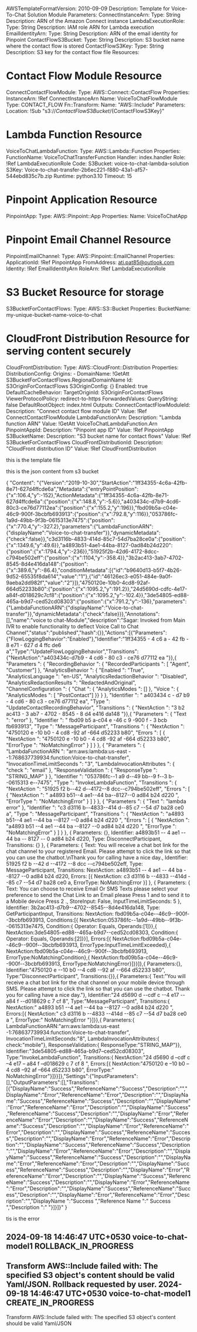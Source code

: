 AWSTemplateFormatVersion: 2010-09-09
Description: Template for Voice-To-Chat Solution Module
Parameters:
  ConnectInstanceArn:
    Type: String
    Description: ARN of the Amazon Connect instance
  LambdaExecutionRole:
    Type: String
    Description: IAM role ARN for Lambda execution
  EmailIdentityArn:
    Type: String
    Description: ARN of the email identity for Pinpoint
  ContactFlowS3Bucket:
    Type: String
    Description: S3 bucket name where the contact flow is stored
  ContactFlowS3Key:
    Type: String
    Description: S3 key for the contact flow file
Resources:
  # Contact Flow Module Resource
  ConnectContactFlowModule:
    Type: AWS::Connect::ContactFlow
    Properties:
      InstanceArn: !Ref ConnectInstanceArn
      Name: VoiceToChatFlowModule
      Type: CONTACT_FLOW
      Fn::Transform:
        Name: "AWS::Include"
        Parameters:
          Location: !Sub "s3://${ContactFlowS3Bucket}/${ContactFlowS3Key}"
  # Lambda Function Resource
  VoiceToChatLambdaFunction:
    Type: AWS::Lambda::Function
    Properties:
      FunctionName: VoiceToChatTransferFunction
      Handler: index.handler
      Role: !Ref LambdaExecutionRole
      Code:
        S3Bucket: voice-to-chat-lambda-solution
        S3Key: Voice-to-chat-transfer-2b6ec221-f880-43a1-af57-544ebd835c7b.zip
      Runtime: python3.10
      Timeout: 15
  # Pinpoint Application Resource
  PinpointApp:
    Type: AWS::Pinpoint::App
    Properties:
      Name: VoiceToChatApp
  # Pinpoint Email Channel Resource
  PinpointEmailChannel:
    Type: AWS::Pinpoint::EmailChannel
    Properties:
      ApplicationId: !Ref PinpointApp
      FromAddress: ati.pat85@outlook.com
      Identity: !Ref EmailIdentityArn
      RoleArn: !Ref LambdaExecutionRole
  # S3 Bucket Resource for storage
  S3BucketForContactFlows:
    Type: AWS::S3::Bucket
    Properties:
      BucketName: my-unique-bucket-name-voice-to-chat
  # CloudFront Distribution Resource for serving content securely
  CloudFrontDistribution:
    Type: AWS::CloudFront::Distribution
    Properties:
      DistributionConfig:
        Origins:
          - DomainName: !GetAtt S3BucketForContactFlows.RegionalDomainName
            Id: S3OriginForContactFlows
            S3OriginConfig: {}
        Enabled: true
        DefaultCacheBehavior:
          TargetOriginId: S3OriginForContactFlows
          ViewerProtocolPolicy: redirect-to-https
          ForwardedValues:
            QueryString: false
        DefaultRootObject: index.html
Outputs:
  ConnectContactFlowModuleId:
    Description: "Connect contact flow module ID"
    Value: !Ref ConnectContactFlowModule
  LambdaFunctionArn:
    Description: "Lambda function ARN"
    Value: !GetAtt VoiceToChatLambdaFunction.Arn
  PinpointAppId:
    Description: "Pinpoint app ID"
    Value: !Ref PinpointApp
  S3BucketName:
    Description: "S3 bucket name for contact flows"
    Value: !Ref S3BucketForContactFlows
  CloudFrontDistributionId:
    Description: "CloudFront distribution ID"
    Value: !Ref CloudFrontDistribution


this is the template file

this is the json content from s3 bucket

{
  "Content": "{\"Version\":\"2019-10-30\",\"StartAction\":\"1ff34355-4c6a-42fb-8e71-627d4ffcde6a\",\"Metadata\":{\"entryPointPosition\":{\"x\":106.4,\"y\":-152},\"ActionMetadata\":{\"1ff34355-4c6a-42fb-8e71-627d4ffcde6a\":{\"position\":{\"x\":148.8,\"y\":-5.6}},\"a403434c-d7b9-4cd6-80c3-ce76d77112ea\":{\"position\":{\"x\":155.2,\"y\":196}},\"fbd09b5a-c04e-46c9-900f-3bcbfb693913\":{\"position\":{\"x\":792.8,\"y\":116}},\"053786fc-1a9d-49bb-9f3b-0615313e7475\":{\"position\":{\"x\":770.4,\"y\":-327.2},\"parameters\":{\"LambdaFunctionARN\":{\"displayName\":\"Voice-to-chat-transfer\"}},\"dynamicMetadata\":{\"check\":false}},\"c3d3116b-4833-414d-85c7-54d7ba28ce0a\":{\"position\":{\"x\":1349.6,\"y\":49.6}},\"a4893b51-4ae1-44ba-8127-0ad84b24d220\":{\"position\":{\"x\":1794.4,\"y\":-236}},\"51925f2b-42d6-4172-8dcc-c794be502eff\":{\"position\":{\"x\":1104,\"y\":-358.4}},\"3b2ac413-3ab7-4702-8545-8d4e416da148\":{\"position\":{\"x\":389.6,\"y\":-86.4},\"conditionMetadata\":[{\"id\":\"b9640d13-b5f7-4b26-9d52-65535f8da614\",\"value\":\"1\"},{\"id\":\"46126ec3-e051-484e-9a0f-9aeba2dd982f\",\"value\":\"2\"}]},\"4750120e-10b0-4cd8-92af-664d52233b80\":{\"position\":{\"x\":1095.2,\"y\":191.2}},\"24d5690d-cdfc-4e17-a84f-d018629c7cf8\":{\"position\":{\"x\":1095.2,\"y\":-102.4}},\"3de54805-ed88-465a-b9d7-ced52cd08303\":{\"position\":{\"x\":791.2,\"y\":-136},\"parameters\":{\"LambdaFunctionARN\":{\"displayName\":\"Voice-to-chat-transfer\"}},\"dynamicMetadata\":{\"check\":false}}},\"Annotations\":[],\"name\":\"voice to chat-Module\",\"description\":\"Sagar: Invoked from Main IVR to enable functionality to deflect Voice Call to Chat Channel\",\"status\":\"published\",\"hash\":{}},\"Actions\":[{\"Parameters\":{\"FlowLoggingBehavior\":\"Enabled\"},\"Identifier\":\"1ff34355 - 4 c6 a - 42 fb - 8 e71 - 627 d 4 ffc de6 a\",\"Type\":\"UpdateFlowLoggingBehavior\",\"Transitions\":{\"NextAction\":\"a403434c-d7b9 - 4 cd6 - 80 c3 - ce76 d77112 ea \"}},{ \"Parameters \": { \"RecordingBehavior \": { \"RecordedParticipants \": [ \"Agent\", \"Customer\"] }, \"AnalyticsBehavior \": { \"Enabled \": \"True\", \"AnalyticsLanguage \": \"en-US\", \"AnalyticsRedactionBehavior \": \"Disabled\", \"AnalyticsRedactionResults \": \"RedactedAndOriginal\", \"ChannelConfiguration \": { \"Chat \": { \"AnalyticsModes \": [] }, \"Voice \": { \"AnalyticsModes \": [ \"PostContact\"] }} } }, \"Identifier \": \" a403434 c - d7 b9 - 4 cd6 - 80 c3 - ce76 d77112 ea\", \"Type \": \"UpdateContactRecordingBehavior\", \"Transitions \": { \"NextAction \": \"3 b2 ac413 - 3 ab7 - 4702 - 8545 - 8 d4 e416 da148 \"}},{ \"Parameters \": { \"Text \": \"error\" }, \"Identifier \": \" fbd09 b5 a-c04 e -46 c 9 -900 f - 3 bcb fb693913\", \"Type \": \"MessageParticipant\", \"Transitions \": { \"NextAction \": \"4750120 e -10 b0 - 4 cd8 -92 af -664 d52233 b80\", \"Errors \": [ { \"NextAction \": \"4750120 e -10 b0 - 4 cd8 -92 af -664 d52233 b80\", \"ErrorType \": \"NoMatchingError\" } ] } }, { "Parameters ": { "LambdaFunctionARN ": "arn:aws:lambda:us-east --1:768637739934:function:Voice-to-chat-transfer", "InvocationTimeLimitSeconds ": "3", "LambdaInvocationAttributes ": { "check ": "email" }, "ResponseValidation ": { "ResponseType ": "STRING_MAP" } }, "Identifier ": "053786fc--1 a9 d--49 bb--9 f--3 b--0615313 e--7475", "Type ": "InvokeLambdaFunction", "Transitions ": { "NextAction ": "51925 f2 b--42 d--4172--8 dcc--c794be502eff", "Errors ": [ { "NextAction ": " a4893 b51--4 ae1--44 ba--8127--0 ad84 b24 d220 ", "ErrorType ": "NoMatchingError" } ] } }, { "Parameters ": { "Text ": "lambda error" }, "Identifier ": "c3 d3116 b--4833--414 d--85 c7 --54 d7 ba28 ce0 a", "Type ": "MessageParticipant", "Transitions ": { "NextAction ": "a4893 b51--4 ae1 --44 ba --8127 --0 ad84 b24 d220 ", "Errors ": [ { "NextAction ": "a4893 b51 --4 ae1 --44 ba --8127 --0 ad84 b24 d220 ", "ErrorType ": "NoMatchingError" } ] } }, { Parameters: {}, Identifier: a4893b51 -- 4 ae1 -- 44 ba -- 8127 -- 0 ad84 b24 d220, Type: DisconnectParticipant, Transitions: {} }, { Parameters: { Text: You will receive a chat bot link for the chat channel to your registered Email. Please attempt to click the link so that you can use the chatbot.\nThank you for calling have a nice day., Identifier: 51925 f2 b --42 d --4172 --8 dcc --c794be502eff, Type: MessageParticipant, Transitions: NextAction: a4893b51 -- 4 ae1 -- 44 ba --8127 --0 ad84 b24 d220, Errors: [{ NextAction: c3 d3116 b --4833 --414d --85 c7 --54 d7 ba28 ce0 a, ErrorType: NoMatchingError }] }, { Parameters: { Text: You can choose to receive Email Or SMS Texts please select your preference to send the Chat Link to an Email please Press 1 and to send it to a Mobile device Press 2 ., StoreInput: False, InputTimeLimitSeconds: 5 }, Identifier: 3b2ac413-d7b9--4702--8545--8d4e416da148, Type: GetParticipantInput, Transitions: NextAction: fbd09b5a-c04e--46c9--900f--3bcbfb693913, Conditions:[{ NextAction:053786fc--1a9d--49bb--9f3b--0615313e7475, Condition:{ Operator: Equals, Operands:[1]}},{ NextAction:3de54805-ed88--465a-b9d7--ced52cd08303, Condition:{ Operator: Equals, Operands:[2]}}], Errors:[{ NextAction:fbd09b5a-c04e--46c9--900f--3bcbfb693913, ErrorType:InputTimeLimitExceeded},{ NextAction:fbd09b5a-c04e--46c9--900f--3bcbfb693913, ErrorType:NoMatchingCondition},{ NextAction:fbd09b5a-c04e--46c9--900f--3bcbfb693913, ErrorType:NoMatchingError}]}}]},{ Parameters:{}, Identifier:"4750120 e --10 b0 --4 cd8 --92 af --664 d52233 b80", Type:"DisconnectParticipant", Transitions:{}},{ Parameters:{ Text:"You will receive a chat bot link for the chat channel on your mobile device through SMS. Please attempt to click the link so that you can use the chatbot. Thank you for calling have a nice day."}, Identifier:"24 d5690 d --cdf c --4 e17 -- a84 f --d018629 c 7 cf 8", Type:"MessageParticipant", Transitions:{ NextAction:" a4893 b51 --4 ae1 --44 ba --8127 --0 ad84 b24 d220 ", Errors:[{ NextAction:" c3 d3116 b --4833 --414d --85 c7 --54 d7 ba28 ce0 a ", ErrorType:" NoMatchingError "}]}},{ Parameters:{ LambdaFunctionARN:"arn:aws:lambda:us-east -1:768637739934:function:Voice-to-chat-transfer", InvocationTimeLimitSeconds:"8", LambdaInvocationAttributes:{ check:"mobile"}, ResponseValidation:{ ResponseType:"STRING_MAP"}}, Identifier:"3de54805-ed88–465a-b9d7–ced52cd08303", Type:"InvokeLambdaFunction", Transitions:{ NextAction:"24 d5690 d –cdf c –4 e17 – a84 f –d018629 c 7 cf 8 ", Errors:[{ NextAction:"4750120 e –10 b0 –4 cd8 –92 af –664 d52233 b80", ErrorType:" NoMatchingError"}]}}]},"Settings":{"InputParameters":[],"OutputParameters":[],"Transitions":[{"DisplayName":"Success","ReferenceName":"Success","Description":"","DisplayName":"Error","ReferenceName":"Error","Description":"","DisplayName":"Success","ReferenceName":"Success","Description":"","DisplayName":"Error","ReferenceName":"Error","Description":"","DisplayName":"Success","ReferenceName":"Success","Description":"","DisplayName":"Error","ReferenceName":"Error","Description":"","DisplayName":"Success","ReferenceName":"Success","Description":"","DisplayName":"Error","ReferenceName":"Error","Description":"","DisplayName":"Success","ReferenceName":"Success","Description":"","DisplayName":"Error","ReferenceName":"Error","Description":"","DisplayName":"Success","ReferenceName":"Success","Description":"","DisplayName":"Error","ReferenceName":"Error","Description":"","DisplayName":"Success","ReferenceName":"Success","Description":"","DisplayName":"Error","ReferenceName":"Error","Description":"","DisplayName":"Success","ReferenceName":"Success","Description":"","DisplayName":"Error","ReferenceName":"Error","Description":"","DisplayName":"Success","ReferenceName":"Success","Description":"","DisplayName":"Error","ReferenceName":"Error","Description":"","DisplayName":"Success","ReferenceName":"Success","Description":"","DisplayName":"Error","ReferenceName":"Error","Description":"","DisplayName ":"Success ","Reference Name ":" Success ","Description ":" "}]}]}"
}


tis is the error

2024-09-18 14:46:47 UTC+0530
voice-to-chat-model1
ROLLBACK_IN_PROGRESS
-
Transform AWS::Include failed with: The specified S3 object's content should be valid Yaml/JSON. Rollback requested by user.
2024-09-18 14:46:47 UTC+0530
voice-to-chat-model1
CREATE_IN_PROGRESS
-
Transform AWS::Include failed with: The specified S3 object's content should be valid Yaml/JSON
